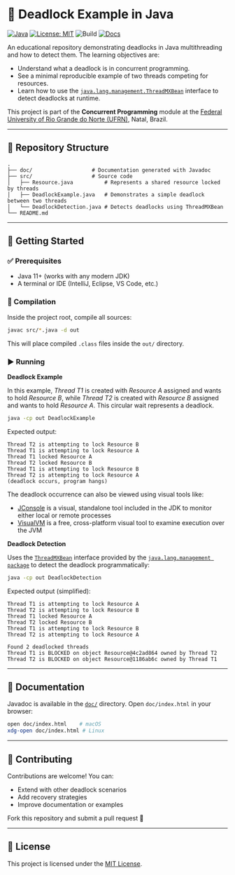 # 🧵 Deadlock Example in Java

[![Java](https://img.shields.io/badge/Java-11%2B-orange?logo=java)](https://www.oracle.com/java/technologies/javase-downloads.html)
[![License: MIT](https://img.shields.io/badge/License-MIT-blue.svg)](LICENSE)
![Build](https://img.shields.io/badge/build-manual-lightgrey)
[![Docs](https://img.shields.io/badge/docs-Javadoc-green)](./doc/index.html)

An educational repository demonstrating deadlocks in Java multithreading and how to detect them. The learning objectives are:

- Understand what a deadlock is in concurrent programming.  
- See a minimal reproducible example of two threads competing for resources.  
- Learn how to use the [`java.lang.management.ThreadMXBean`](https://docs.oracle.com/en/java/javase/23/docs/api/java.management/java/lang/management/ThreadMXBean.html) interface to detect deadlocks at runtime.  

This project is part of the **Concurrent Programming** module at the [Federal University of Rio Grande do Norte (UFRN)](https://www.ufrn.br), Natal, Brazil.

---

## 📂 Repository Structure

```
.
├── doc/                   # Documentation generated with Javadoc
├── src/                   # Source code
│   ├── Resource.java          # Represents a shared resource locked by threads
│   ├── DeadlockExample.java   # Demonstrates a simple deadlock between two threads
│   └── DeadlockDetection.java # Detects deadlocks using ThreadMXBean
└── README.md
```

---

## 🚀 Getting Started

### ✅ Prerequisites
- Java 11+ (works with any modern JDK)
- A terminal or IDE (IntelliJ, Eclipse, VS Code, etc.)

### 🔧 Compilation
Inside the project root, compile all sources:

```bash
javac src/*.java -d out
```

This will place compiled `.class` files inside the `out/` directory.

### ▶️ Running

**Deadlock Example**

In this example, *Thread T1* is created with *Resource A* assigned and wants to hold *Resource B*, while *Thread T2* is created with *Resource B* assigned and wants to hold *Resource A*. This circular wait represents a deadlock.

```bash
java -cp out DeadlockExample
```

Expected output:

```
Thread T2 is attempting to lock Resource B
Thread T1 is attempting to lock Resource A
Thread T1 locked Resource A
Thread T2 locked Resource B
Thread T1 is attempting to lock Resource B
Thread T2 is attempting to lock Resource A
(deadlock occurs, program hangs)
```

The deadlock occurrence can also be viewed using visual tools like:

- [JConsole](https://docs.oracle.com/javase/8/docs/technotes/guides/troubleshoot/tooldescr009.html) is a visual, standalone tool included in the JDK to monitor either local or remote processes
- [VisualVM](https://visualvm.github.io/) is a free, cross-platform visual tool to examine execution over the JVM

**Deadlock Detection** 

Uses the [`ThreadMXBean`](https://docs.oracle.com/en/java/javase/23/docs/api/java.management/java/lang/management/ThreadMXBean.html) interface provided by the [`java.lang.management package`](https://docs.oracle.com/en/java/javase/23/docs/api/java.management/java/lang/management/package-summary.html) to detect the deadlock programmatically:

```bash
java -cp out DeadlockDetection
```

Expected output (simplified):

```
Thread T1 is attempting to lock Resource A
Thread T2 is attempting to lock Resource B
Thread T1 locked Resource A
Thread T2 locked Resource B
Thread T1 is attempting to lock Resource B
Thread T2 is attempting to lock Resource A

Found 2 deadlocked threads
Thread T1 is BLOCKED on object Resource@4c2ad864 owned by Thread T2
Thread T2 is BLOCKED on object Resource@1186ab6c owned by Thread T1
```

---

## 📖 Documentation

Javadoc is available in the [`doc/`](doc) directory. Open `doc/index.html` in your browser:

```bash
open doc/index.html    # macOS
xdg-open doc/index.html # Linux
```

---

## 🤝 Contributing

Contributions are welcome! You can:
- Extend with other deadlock scenarios
- Add recovery strategies
- Improve documentation or examples

Fork this repository and submit a pull request 🚀

---

## 📜 License

This project is licensed under the [MIT License](LICENSE).

